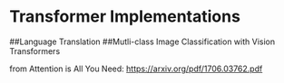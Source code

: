 # Transformer Implementations 

##Language Translation
##Mutli-class Image Classification with Vision Transformers

from Attention is All You Need: https://arxiv.org/pdf/1706.03762.pdf
